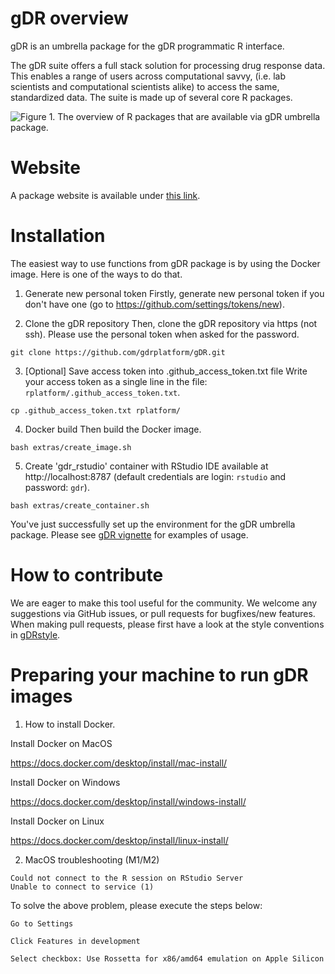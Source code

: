 # gDR overview
gDR is an umbrella package for the gDR programmatic R interface.

The gDR suite offers a full stack solution for processing drug response data. This enables a range of users across computational savvy, (i.e. lab scientists and computational scientists alike) to access the same, standardized data. The suite is made up of several core R packages.

![Figure 1. The overview of R packages that are available via gDR umbrella package.  ](https://raw.githubusercontent.com/gdrplatform/gDR/main/inst/images/overview.png)  

# Website
A package website is available under [this link](https://gdrplatform.github.io/gDR/).

# Installation

The easiest way to use functions from gDR package is by using the Docker image. Here is one of the ways to do that. 

1. Generate new personal token 
Firstly, generate new personal token if you don't have one (go to https://github.com/settings/tokens/new).

2. Clone the gDR repository 
Then, clone the gDR repository via https (not ssh). Please use the personal token when asked for the password.

```
git clone https://github.com/gdrplatform/gDR.git
```

3. [Optional] Save access token into .github_access_token.txt file
Write your access token as a single line in the file: `rplatform/.github_access_token.txt`. 

```
cp .github_access_token.txt rplatform/
```

4. Docker build 
Then build the Docker image.
```
bash extras/create_image.sh
```

5. Create 'gdr_rstudio' container with RStudio IDE available at http://localhost:8787 (default credentials are login: `rstudio` and password: `gdr`).
```
bash extras/create_container.sh
```

You've just successfully set up the environment for the gDR umbrella package. Please see [gDR vignette](vignettes/gDR.Rmd) for examples of usage.


# How to contribute
We are eager to make this tool useful for the community. We welcome any suggestions via GitHub issues, or pull requests for bugfixes/new features. When making pull requests, please first have a look at the style conventions in [gDRstyle](https://gdrplatform.github.io/gDRstyle/style_guide.html).

# Preparing your machine to run gDR images
1. How to install Docker.

Install Docker on MacOS 

https://docs.docker.com/desktop/install/mac-install/

Install Docker on Windows

https://docs.docker.com/desktop/install/windows-install/

Install Docker on Linux

https://docs.docker.com/desktop/install/linux-install/

2. MacOS troubleshooting (M1/M2)
```
Could not connect to the R session on RStudio Server
Unable to connect to service (1)
```
To solve the above problem, please execute the steps below:
```
Go to Settings
```
```
Click Features in development
```
```
Select checkbox: Use Rossetta for x86/amd64 emulation on Apple Silicon 
```

